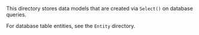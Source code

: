 This directory stores data models that are created via `Select()` on database queries.

For database table entities, see the `Entity` directory.

